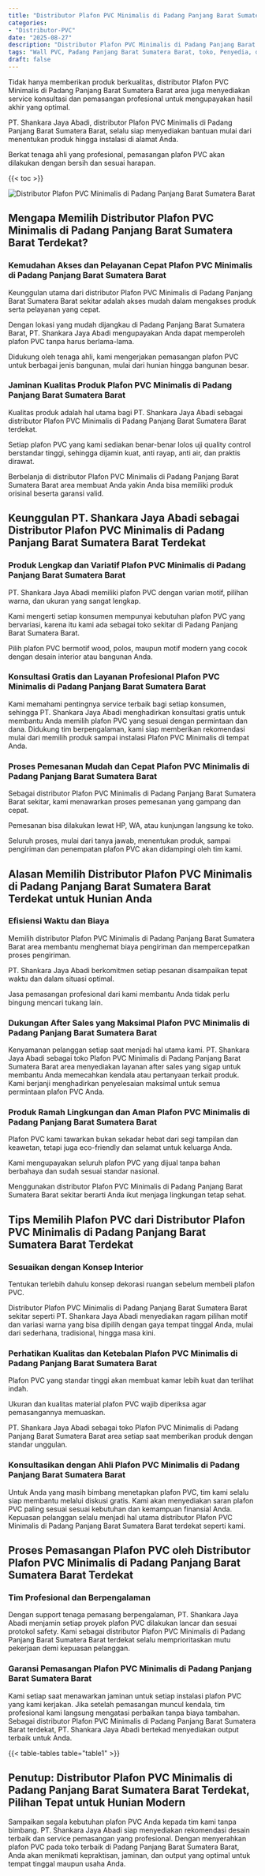 ```yaml
---
title: "Distributor Plafon PVC Minimalis di Padang Panjang Barat Sumatera Barat"
categories: 
- "Distributor-PVC"
date: "2025-08-27"
description: "Distributor Plafon PVC Minimalis di Padang Panjang Barat Sumatera Barat bagi hunian, office, dan gerai. Panel unggulan, pilihan motif, warna menarik, dengan jasa instalasi oleh tenaga ahli ahli serta kepastian resmi!|Layanan penjualan Plafon PVC Minimalis di Padang Panjang Barat Sumatera Barat untuk keperluan hunian, office, maupun gerai, dengan panel terbaik dan pemasangan oleh teknisi berpengalaman dan garansi resmi.|Alternatif Plafon PVC Minimalis di Padang Panjang Barat Sumatera Barat yang terpercaya untuk hunian, perkantoran, serta gerai, bersama material terbaik dan pemasangan dikerjakan oleh tenaga ahli berpengalaman serta kepastian resmi.|Penyediaan Plafon PVC Minimalis di Padang Panjang Barat Sumatera Barat bagi hunian, office, dan gerai, beserta panel unggulan dan penempatan oleh teknisi ahli, dilengkapi beserta jaminan resmi.}"
tags: "Wall PVC, Padang Panjang Barat Sumatera Barat, toko, Penyedia, distributor"
draft: false
---
```


Tidak hanya memberikan produk berkualitas, distributor Plafon PVC Minimalis di Padang Panjang Barat Sumatera Barat area juga menyediakan service konsultasi dan pemasangan profesional untuk mengupayakan hasil akhir yang optimal.

PT. Shankara Jaya Abadi, distributor Plafon PVC Minimalis di Padang Panjang Barat Sumatera Barat, selalu siap menyediakan bantuan mulai dari menentukan produk hingga instalasi di alamat Anda.

Berkat tenaga ahli yang profesional, pemasangan plafon PVC akan dilakukan dengan bersih dan sesuai harapan.

{{< toc >}}

![Distributor Plafon PVC Minimalis di Padang Panjang Barat Sumatera Barat](/images/Distributor-PVC/Distributor-Plafon-PVC-Minimalis-di-Padang-Panjang-Barat-Sumatera-Barat.png)


## Mengapa Memilih Distributor Plafon PVC Minimalis di Padang Panjang Barat Sumatera Barat Terdekat?

### Kemudahan Akses dan Pelayanan Cepat Plafon PVC Minimalis di Padang Panjang Barat Sumatera Barat

Keunggulan utama dari distributor Plafon PVC Minimalis di Padang Panjang Barat Sumatera Barat sekitar adalah akses mudah dalam mengakses produk serta pelayanan yang cepat.

Dengan lokasi yang mudah dijangkau di Padang Panjang Barat Sumatera Barat, PT. Shankara Jaya Abadi mengupayakan Anda dapat memperoleh plafon PVC tanpa harus berlama-lama.

Didukung oleh tenaga ahli, kami mengerjakan pemasangan plafon PVC untuk berbagai jenis bangunan, mulai dari hunian hingga bangunan besar.

### Jaminan Kualitas Produk Plafon PVC Minimalis di Padang Panjang Barat Sumatera Barat

Kualitas produk adalah hal utama bagi PT. Shankara Jaya Abadi sebagai distributor Plafon PVC Minimalis di Padang Panjang Barat Sumatera Barat terdekat.

Setiap plafon PVC yang kami sediakan benar-benar lolos uji quality control berstandar tinggi, sehingga dijamin kuat, anti rayap, anti air, dan praktis dirawat.

Berbelanja di distributor Plafon PVC Minimalis di Padang Panjang Barat Sumatera Barat area membuat Anda yakin Anda bisa memiliki produk orisinal beserta garansi valid.

## Keunggulan PT. Shankara Jaya Abadi sebagai Distributor Plafon PVC Minimalis di Padang Panjang Barat Sumatera Barat Terdekat

### Produk Lengkap dan Variatif Plafon PVC Minimalis di Padang Panjang Barat Sumatera Barat

PT. Shankara Jaya Abadi memiliki plafon PVC dengan varian motif, pilihan warna, dan ukuran yang sangat lengkap.

Kami mengerti setiap konsumen mempunyai kebutuhan plafon PVC yang bervariasi, karena itu kami ada sebagai toko sekitar di Padang Panjang Barat Sumatera Barat.

Pilih plafon PVC bermotif wood, polos, maupun motif modern yang cocok dengan desain interior atau bangunan Anda.

### Konsultasi Gratis dan Layanan Profesional Plafon PVC Minimalis di Padang Panjang Barat Sumatera Barat

Kami memahami pentingnya service terbaik bagi setiap konsumen, sehingga PT. Shankara Jaya Abadi menghadirkan konsultasi gratis untuk membantu Anda memilih plafon PVC yang sesuai dengan permintaan dan dana. Didukung tim berpengalaman, kami siap memberikan rekomendasi mulai dari memilih produk sampai instalasi Plafon PVC Minimalis di tempat Anda.

### Proses Pemesanan Mudah dan Cepat Plafon PVC Minimalis di Padang Panjang Barat Sumatera Barat

Sebagai distributor Plafon PVC Minimalis di Padang Panjang Barat Sumatera Barat sekitar, kami menawarkan proses pemesanan yang gampang dan cepat.

Pemesanan bisa dilakukan lewat HP, WA, atau kunjungan langsung ke toko.

Seluruh proses, mulai dari tanya jawab, menentukan produk, sampai pengiriman dan penempatan plafon PVC akan didampingi oleh tim kami.

## Alasan Memilih Distributor Plafon PVC Minimalis di Padang Panjang Barat Sumatera Barat Terdekat untuk Hunian Anda

### Efisiensi Waktu dan Biaya

Memilih distributor Plafon PVC Minimalis di Padang Panjang Barat Sumatera Barat area membantu menghemat biaya pengiriman dan mempercepatkan proses pengiriman.

PT. Shankara Jaya Abadi berkomitmen setiap pesanan disampaikan tepat waktu dan dalam situasi optimal.

Jasa pemasangan profesional dari kami membantu Anda tidak perlu bingung mencari tukang lain.

### Dukungan After Sales yang Maksimal Plafon PVC Minimalis di Padang Panjang Barat Sumatera Barat

Kenyamanan pelanggan setiap saat menjadi hal utama kami. PT. Shankara Jaya Abadi sebagai toko Plafon PVC Minimalis di Padang Panjang Barat Sumatera Barat area menyediakan layanan after sales yang sigap untuk membantu Anda memecahkan kendala atau pertanyaan terkait produk. Kami berjanji menghadirkan penyelesaian maksimal untuk semua permintaan plafon PVC Anda.

### Produk Ramah Lingkungan dan Aman Plafon PVC Minimalis di Padang Panjang Barat Sumatera Barat

Plafon PVC kami tawarkan bukan sekadar hebat dari segi tampilan dan keawetan, tetapi juga eco-friendly dan selamat untuk keluarga Anda.

Kami mengupayakan seluruh plafon PVC yang dijual tanpa bahan berbahaya dan sudah sesuai standar nasional.

Menggunakan distributor Plafon PVC Minimalis di Padang Panjang Barat Sumatera Barat sekitar berarti Anda ikut menjaga lingkungan tetap sehat.

## Tips Memilih Plafon PVC dari Distributor Plafon PVC Minimalis di Padang Panjang Barat Sumatera Barat Terdekat

### Sesuaikan dengan Konsep Interior

Tentukan terlebih dahulu konsep dekorasi ruangan sebelum membeli plafon PVC.

Distributor Plafon PVC Minimalis di Padang Panjang Barat Sumatera Barat sekitar seperti PT. Shankara Jaya Abadi menyediakan ragam pilihan motif dan variasi warna yang bisa dipilih dengan gaya tempat tinggal Anda, mulai dari sederhana, tradisional, hingga masa kini.

### Perhatikan Kualitas dan Ketebalan Plafon PVC Minimalis di Padang Panjang Barat Sumatera Barat

Plafon PVC yang standar tinggi akan membuat kamar lebih kuat dan terlihat indah.

Ukuran dan kualitas material plafon PVC wajib diperiksa agar pemasangannya memuaskan.

PT. Shankara Jaya Abadi sebagai toko Plafon PVC Minimalis di Padang Panjang Barat Sumatera Barat area setiap saat memberikan produk dengan standar unggulan.

### Konsultasikan dengan Ahli Plafon PVC Minimalis di Padang Panjang Barat Sumatera Barat

Untuk Anda yang masih bimbang menetapkan plafon PVC, tim kami selalu siap membantu melalui diskusi gratis. Kami akan menyediakan saran plafon PVC paling sesuai sesuai kebutuhan dan kemampuan finansial Anda. Kepuasan pelanggan selalu menjadi hal utama distributor Plafon PVC Minimalis di Padang Panjang Barat Sumatera Barat terdekat seperti kami.

## Proses Pemasangan Plafon PVC oleh Distributor Plafon PVC Minimalis di Padang Panjang Barat Sumatera Barat Terdekat

### Tim Profesional dan Berpengalaman

Dengan support tenaga pemasang berpengalaman, PT. Shankara Jaya Abadi menjamin setiap proyek plafon PVC dilakukan lancar dan sesuai protokol safety. Kami sebagai distributor Plafon PVC Minimalis di Padang Panjang Barat Sumatera Barat terdekat selalu memprioritaskan mutu pekerjaan demi kepuasan pelanggan.

### Garansi Pemasangan Plafon PVC Minimalis di Padang Panjang Barat Sumatera Barat

Kami setiap saat menawarkan jaminan untuk setiap instalasi plafon PVC yang kami kerjakan. Jika setelah pemasangan muncul kendala, tim profesional kami langsung mengatasi perbaikan tanpa biaya tambahan. Sebagai distributor Plafon PVC Minimalis di Padang Panjang Barat Sumatera Barat terdekat, PT. Shankara Jaya Abadi bertekad menyediakan output terbaik untuk Anda.

{{< table-tables table="table1" >}}

## Penutup: Distributor Plafon PVC Minimalis di Padang Panjang Barat Sumatera Barat Terdekat, Pilihan Tepat untuk Hunian Modern

Sampaikan segala kebutuhan plafon PVC Anda kepada tim kami tanpa bimbang. PT. Shankara Jaya Abadi siap menyediakan rekomendasi desain terbaik dan service pemasangan yang profesional. Dengan menyerahkan plafon PVC pada toko terbaik di Padang Panjang Barat Sumatera Barat, Anda akan menikmati kepraktisan, jaminan, dan output yang optimal untuk tempat tinggal maupun usaha Anda.